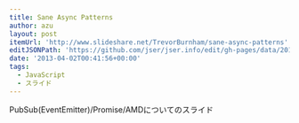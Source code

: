 ```yaml
---
title: Sane Async Patterns
author: azu
layout: post
itemUrl: 'http://www.slideshare.net/TrevorBurnham/sane-async-patterns'
editJSONPath: 'https://github.com/jser/jser.info/edit/gh-pages/data/2013/04/index.json'
date: '2013-04-02T00:41:56+00:00'
tags:
  - JavaScript
  - スライド
---
```

PubSub(EventEmitter)/Promise/AMDについてのスライド
